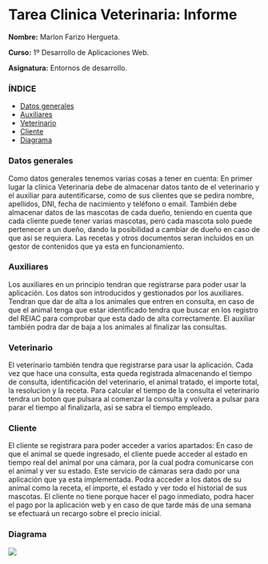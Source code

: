 # Tarea Clinica Veterinaria: Informe

**Nombre:** Marlon Farizo Hergueta.

**Curso:** 1º Desarrollo de Aplicaciones Web.

**Asignatura:** Entornos de desarrollo.

### ÍNDICE

+ [Datos generales](#id1)
+ [Auxiliares](#id2)
+ [Veterinario](#id3)
+ [Cliente](#id4)
+ [Diagrama](#id5)

### Datos generales  <a name=id1></a>
Como datos generales tenemos varias cosas a tener en cuenta:
En primer lugar la clínica Veterinaria debe de almacenar datos tanto de el veterinario y el auxiliar para autentificarse, como de sus clientes que se pedira nombre, apellidos, DNI, fecha de nacimiento y teléfono o email.
También debe almacenar datos de las mascotas de cada dueño, teniendo en cuenta que cada cliente puede tener varias mascotas, pero cada mascota solo puede pertenecer a un dueño, dando la posibilidad a cambiar de dueño en caso de que así se requiera.
Las recetas y otros documentos seran incluidos en un gestor de contenidos que ya esta en funcionamiento.

### Auxiliares  <a name=id2></a>
Los auxiliares en un principio tendran que registrarse para poder usar la aplicación.
Los datos son introducidos y gestionados por los auxiliares.
Tendran que dar de alta a los animales que entren en consulta, en caso de que el animal tenga que estar identificado tendra que buscar en los registro del REIAC para comprobar que esta dado de alta correctamente.
El auxiliar también podra dar de baja a los animales al finalizar las consultas.

### Veterinario  <a name=id3></a>
El veterinario también tendra que registrarse para usar la aplicación.
Cada vez que hace una consulta, esta queda registrada almacenando el tiempo de consulta, identificación del veterinario, el animal tratado, el importe total, la resolucion y la receta.
Para calcular el tiempo de la consulta el veterinario tendra un boton que pulsara al comenzar la consulta y volvera a pulsar para parar el tiempo al finalizarla, asi se sabra el tiempo empleado.


### Cliente  <a name=id4></a>
El cliente se registrara para poder acceder a varios apartados:
En caso de que el animal se quede ingresado, el cliente puede acceder al estado en tiempo real del animal por una cámara, por la cual podra comunicarse con el animal y ver su estado. Este servicio de cámaras sera dado por una aplicación que ya esta implementada.
Podra acceder a los datos de su animal como la receta, el importe, el estado y ver todo el historial de sus mascotas.
El cliente no tiene porque hacer el pago inmediato, podra hacer el pago por la aplicación web y en caso de que tarde más de una semana se efectuará un recargo sobre el precio inicial.

### Diagrama  <a name=id5></a>
![](img/Diagrama_veterinaria.png)